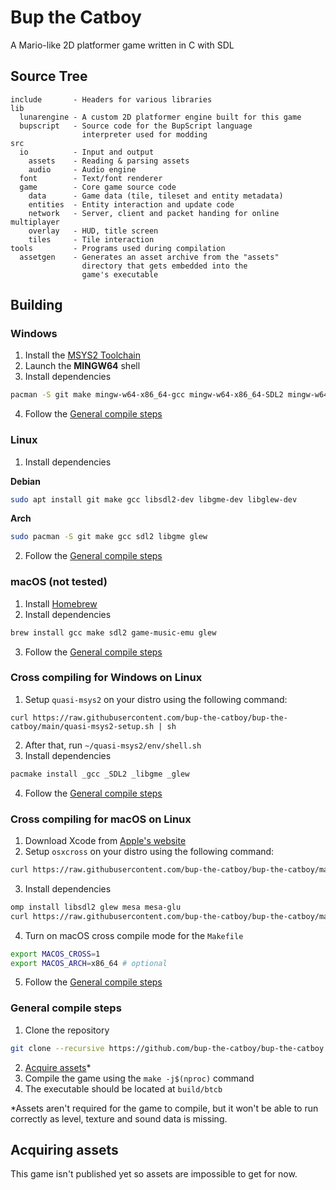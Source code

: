 # Bup the Catboy

A Mario-like 2D platformer game written in C with SDL

## Source Tree

```
include       - Headers for various libraries
lib
  lunarengine - A custom 2D platformer engine built for this game
  bupscript   - Source code for the BupScript language
                interpreter used for modding
src
  io          - Input and output
    assets    - Reading & parsing assets
    audio     - Audio engine
  font        - Text/font renderer
  game        - Core game source code
    data      - Game data (tile, tileset and entity metadata)
    entities  - Entity interaction and update code
    network   - Server, client and packet handing for online multiplayer
    overlay   - HUD, title screen
    tiles     - Tile interaction
tools         - Programs used during compilation
  assetgen    - Generates an asset archive from the "assets"
                directory that gets embedded into the
                game's executable
```

## Building

### Windows

1. Install the [MSYS2 Toolchain](https://msys2.org)
2. Launch the **MINGW64** shell
3. Install dependencies
```sh
pacman -S git make mingw-w64-x86_64-gcc mingw-w64-x86_64-SDL2 mingw-w64-x86_64-libgme mingw-w64-x86_64-glew
```
4. Follow the [General compile steps](#general-compile-steps)

### Linux

1. Install dependencies

**Debian**
```sh
sudo apt install git make gcc libsdl2-dev libgme-dev libglew-dev
```
**Arch**
```sh
sudo pacman -S git make gcc sdl2 libgme glew
```
2. Follow the [General compile steps](#general-compile-steps)

### macOS (not tested)

1. Install [Homebrew](https://brew.sh/)
2. Install dependencies
```sh
brew install gcc make sdl2 game-music-emu glew
```
3. Follow the [General compile steps](#general-compile-steps)

### Cross compiling for Windows on Linux

1. Setup `quasi-msys2` on your distro using the following command:
```
curl https://raw.githubusercontent.com/bup-the-catboy/bup-the-catboy/main/quasi-msys2-setup.sh | sh
```
2. After that, run `~/quasi-msys2/env/shell.sh`
3. Install dependencies
```sh
pacmake install _gcc _SDL2 _libgme _glew
```
4. Follow the [General compile steps](#general-compile-steps)

### Cross compiling for macOS on Linux

1. Download Xcode from [Apple's website](https://developer.apple.com/download/all/?q=xcode)
2. Setup `osxcross` on your distro using the following command:
```sh
curl https://raw.githubusercontent.com/bup-the-catboy/bup-the-catboy/main/osxcross-setup.sh | XCODE_PATH=<path to xcode xip> sh
```
3. Install dependencies
```sh
omp install libsdl2 glew mesa mesa-glu
curl https://raw.githubusercontent.com/bup-the-catboy/bup-the-catboy/main/osxcross-libgme.sh | sh
```
4. Turn on macOS cross compile mode for the `Makefile`
```sh
export MACOS_CROSS=1
export MACOS_ARCH=x86_64 # optional
```
5. Follow the [General compile steps](#general-compile-steps)

### General compile steps

1. Clone the repository
```sh
git clone --recursive https://github.com/bup-the-catboy/bup-the-catboy && cd bup-the-catboy
```
2. [Acquire assets](#acquiring-assets)*
3. Compile the game using the `make -j$(nproc)` command
4. The executable should be located at `build/btcb`

*Assets aren't required for the game to compile, but it won't be able to run correctly as level, texture and sound data is missing. 

## Acquiring assets

This game isn't published yet so assets are impossible to get for now.
